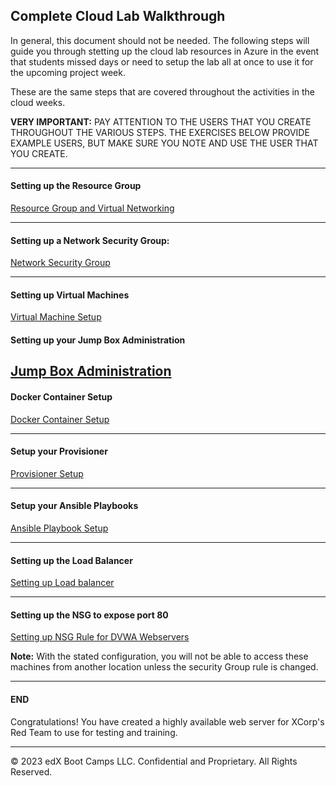 ## Complete Cloud Lab Walkthrough

In general, this document should not be needed. The following steps will guide you through stetting up the cloud lab resources in Azure in the event that students missed days or need to setup the lab all at once to use it for the upcoming project week.

These are the same steps that are covered throughout the activities in the cloud weeks.

**VERY IMPORTANT:** PAY ATTENTION TO THE USERS THAT YOU CREATE THROUGHOUT THE VARIOUS STEPS. THE EXERCISES BELOW PROVIDE EXAMPLE USERS, BUT MAKE SURE YOU NOTE AND USE THE USER THAT YOU CREATE.

---

#### Setting up the Resource Group

[Resource Group and Virtual Networking](./1/Activities/04_Virtual_Networking/Solved/README.md)

---

#### Setting up a Network Security Group:

[Network Security Group](./1/Activities/09_Security_Groups/Solved/README.md)

---

#### Setting up Virtual Machines

[Virtual Machine Setup](./1/Activities/12_Virtual_Computing/Solved/README.md)


#### Setting up your Jump Box Administration

[Jump Box Administration](./2/Activities/06_Jumpbox_Admin/Solved/README.md)
---

#### Docker Container Setup

[Docker Container Setup](./2/Activities/09_Containers/Solved/README.md)

---

#### Setup your Provisioner

[Provisioner Setup](./2/Activities/13_Provisioners/Solved/README.md)

---

#### Setup your Ansible Playbooks

[Ansible Playbook Setup](./3/Activities/03_Ansible_Playbooks/Solved/README.md)


---

#### Setting up the Load Balancer

[Setting up Load balancer](./3/Activities/06_Load_Balancing/Solved/README.md)

---

#### Setting up the NSG to expose port 80

 [Setting up NSG Rule for DVWA Webservers](./3/Activities/09_Security_Configuration/Solved/README.md)
 
**Note:** With the stated configuration, you will not be able to access these machines from another location unless the security Group rule is changed.

---
#### END

Congratulations! You have created a highly available web server for XCorp's Red Team to use for testing and training.

---
© 2023 edX Boot Camps LLC. Confidential and Proprietary. All Rights Reserved.

